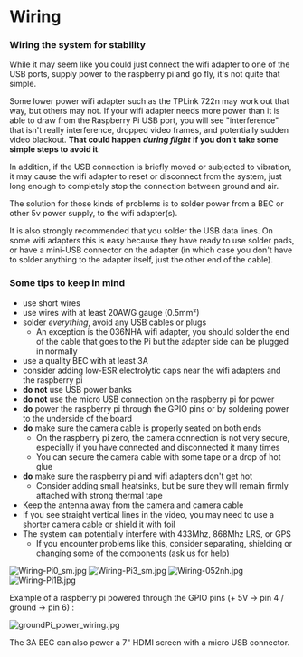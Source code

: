 # Wiring

### Wiring the system for stability

While it may seem like you could just connect the wifi adapter to one of the USB ports, supply power to the raspberry pi and go fly, it's not quite that simple.

Some lower power wifi adapter such as the TPLink 722n may work out that way, but others may not. If your wifi adapter needs more power than it is able to draw from the Raspberry Pi USB port, you will see "interference" that isn't really interference, dropped video frames, and potentially sudden video blackout. **That could happen** _**during flight**_ **if you don't take some simple steps to avoid it**.

In addition, if the USB connection is briefly moved or subjected to vibration, it may cause the wifi adapter to reset or disconnect from the system, just long enough to completely stop the connection between ground and air.

The solution for those kinds of problems is to solder power from a BEC or other 5v power supply, to the wifi adapter(s).

It is also strongly recommended that you solder the USB data lines. On some wifi adapters this is easy because they have ready to use solder pads, or have a mini-USB connector on the adapter (in which case you don't have to solder anything to the adapter itself, just the other end of the cable).

### Some tips to keep in mind

* use short wires
* use wires with at least 20AWG gauge (0.5mm²)
* solder _everything_, avoid any USB cables or plugs
  * An exception is the 036NHA wifi adapter, you should solder the end of the cable that goes to the Pi but the adapter side can be plugged in normally
* use a quality BEC with at least 3A
* consider adding low-ESR electrolytic caps near the wifi adapters and the raspberry pi
* **do not** use USB power banks
* **do not** use the micro USB connection on the raspberry pi for power
* **do** power the raspberry pi through the GPIO pins or by soldering power to the underside of the board
* **do** make sure the camera cable is properly seated on both ends
  * On the raspberry pi zero, the camera connection is not very secure, especially if you have connected and disconnected it many times
  * You can secure the camera cable with some tape or a drop of hot glue
* **do** make sure the raspberry pi and wifi adapters don't get hot
  * Consider adding small heatsinks, but be sure they will remain firmly attached with strong thermal tape
* Keep the antenna away from the camera and camera cable
* If you see straight vertical lines in the video, you may need to use a shorter camera cable or shield it with foil
* The system can potentially interfere with 433Mhz, 868Mhz LRS, or GPS
  * If you encounter problems like this, consider separating, shielding or changing some of the components (ask us for help)

![Wiring-Pi0\_sm.jpg](/img/assets/Wiring-Pi0_sm.jpg) ![Wiring-Pi3\_sm.jpg](/img/assets/Wiring-Pi3_sm.jpg) ![Wiring-052nh.jpg](/img/assets/Wiring-052nh.jpg) ![Wiring-Pi1B.jpg](/img/assets/Wiring-Pi1B.jpg)

Example of a raspberry pi powered through the GPIO pins (+ 5V -&gt; pin 4 / ground -&gt; pin 6) :

![groundPi\_power\_wiring.jpg](/img/assets/Yes21_groundPi_power_wiring.jpg)

The 3A BEC can also power a 7" HDMI screen with a micro USB connector.



